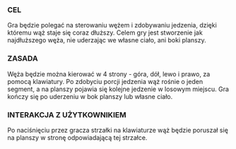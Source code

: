 ### CEL
Gra będzie polegać na sterowaniu wężem i zdobywaniu jedzenia, dzięki któremu wąż staje się coraz dłuższy. Celem gry jest stworzenie jak najdłuższego węża, nie uderzając we własne ciało, ani boki planszy.

### ZASADA
Węża będzie można kierować w 4 strony - góra, dół, lewo i prawo, za pomocą klawiatury. Po zdobyciu porcji jedzenia wąż rośnie o jeden segment, a na planszy pojawia się kolejne jedzenie w losowym miejscu. Gra kończy się po uderzeniu w bok planszy lub własne ciało.

### INTERAKCJA Z UŻYTKOWNIKIEM
Po naciśnięciu przez gracza strzałki na klawiaturze wąż będzie poruszał się na planszy w stronę odpowiadającą tej strzałce.
